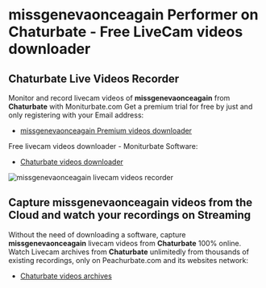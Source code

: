 # missgenevaonceagain Performer on Chaturbate - Free LiveCam videos downloader

## Chaturbate Live Videos Recorder

Monitor and record livecam videos of **missgenevaonceagain** from **Chaturbate** with Moniturbate.com
Get a premium trial for free by just and only registering with your Email address:
* [missgenevaonceagain Premium videos downloader](https://moniturbate.com/request-demo-licence-key.html)

Free livecam videos downloader - Moniturbate Software:
* [Chaturbate videos downloader](https://moniturbate.com/moniturbate-download-software.html)

![missgenevaonceagain livecam videos recorder](https://peachurnet.com/templates/moniturbate-software.png)


## Capture missgenevaonceagain videos from the Cloud and watch your recordings on Streaming

Without the need of downloading a software, capture **missgenevaonceagain** livecam videos from **Chaturbate** 100% online.
Watch Livecam archives from **Chaturbate** unlimitedly from thousands of existing recordings, only on Peachurbate.com and its websites network:
* [Chaturbate videos archives](https://peachurnet.com/)